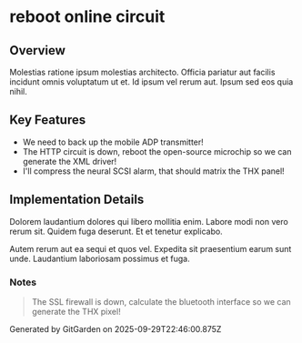 # reboot online circuit

## Overview
Molestias ratione ipsum molestias architecto. Officia pariatur aut facilis incidunt omnis voluptatum ut et. Id ipsum vel rerum aut. Ipsum sed eos quia nihil.

## Key Features
- We need to back up the mobile ADP transmitter!
- The HTTP circuit is down, reboot the open-source microchip so we can generate the XML driver!
- I'll compress the neural SCSI alarm, that should matrix the THX panel!

## Implementation Details
Dolorem laudantium dolores qui libero mollitia enim. Labore modi non vero rerum sit. Quidem fuga deserunt. Et et tenetur explicabo.
 Autem rerum aut ea sequi et quos vel. Expedita sit praesentium earum sunt unde. Laudantium laboriosam possimus et fuga.

### Notes
> The SSL firewall is down, calculate the bluetooth interface so we can generate the THX pixel!

Generated by GitGarden on 2025-09-29T22:46:00.875Z